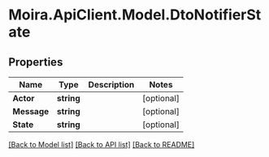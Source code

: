 # Moira.ApiClient.Model.DtoNotifierState

## Properties

Name | Type | Description | Notes
------------ | ------------- | ------------- | -------------
**Actor** | **string** |  | [optional] 
**Message** | **string** |  | [optional] 
**State** | **string** |  | [optional] 

[[Back to Model list]](../../README.md#documentation-for-models) [[Back to API list]](../../README.md#documentation-for-api-endpoints) [[Back to README]](../../README.md)


